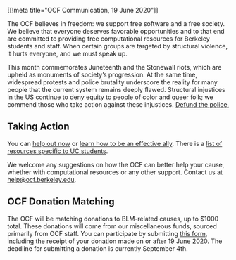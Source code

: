 [[!meta title="OCF Communication, 19 June 2020"]]

The OCF believes in freedom: we support free software and a free society. We believe that everyone deserves favorable opportunities and to that end are committed to providing free computational resources for Berkeley students and staff. When certain groups are targeted by structural violence, it hurts everyone, and we must speak up.

This month commemorates Juneteenth and the Stonewall riots, which are upheld as monuments of society’s progression. At the same time, widespread protests and police brutality underscore the reality for many people that the current system remains deeply flawed. Structural injustices in the US continue to deny equity to people of color and queer folk; we commend those who take action against these injustices. [Defund the police.](https://www.8toabolition.com)

## Taking Action

You can [help out now](https://blacklivesmatters.carrd.co) or [learn how to be an effective ally](https://docs.google.com/document/d/1H-Vxs6jEUByXylMS2BjGH1kQ7mEuZnHpPSs1Bpaqmw0/preview). There is a [list of resources specific to UC students](https://docs.google.com/document/d/1nkX6-WMWCgcIOV5v_q0xNF0MQ4_dvyUol1CnYh1RlHE/preview).

We welcome any suggestions on how the OCF can better help your cause, whether with computational resources or any other support. Contact us at [help@ocf.berkeley.edu](mailto:help@ocf.berkeley.edu).

## OCF Donation Matching

The OCF will be matching donations to BLM-related causes, up to $1000 total. These donations will come from our miscellaneous funds, sourced primarily from OCF staff. You can participate by submitting [this form](https://www.ocf.io/s/blmdonation), including the receipt of your donation made on or after 19 June 2020. The deadline for submitting a donation is currently September 4th.
